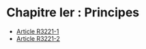 # Chapitre Ier : Principes

* [Article R3221-1](./LEGIARTI000018533904.md)
* [Article R3221-2](./LEGIARTI000018533902.md)
